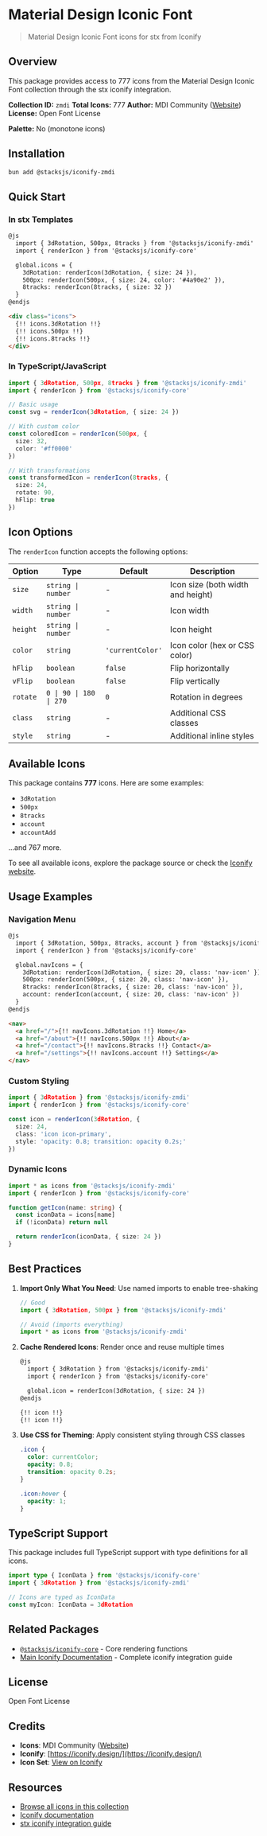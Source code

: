 # Material Design Iconic Font

> Material Design Iconic Font icons for stx from Iconify

## Overview

This package provides access to 777 icons from the Material Design Iconic Font collection through the stx iconify integration.

**Collection ID:** `zmdi`
**Total Icons:** 777
**Author:** MDI Community ([Website](https://github.com/zavoloklom/material-design-iconic-font))
**License:** Open Font License

**Palette:** No (monotone icons)

## Installation

```bash
bun add @stacksjs/iconify-zmdi
```

## Quick Start

### In stx Templates

```html
@js
  import { 3dRotation, 500px, 8tracks } from '@stacksjs/iconify-zmdi'
  import { renderIcon } from '@stacksjs/iconify-core'

  global.icons = {
    3dRotation: renderIcon(3dRotation, { size: 24 }),
    500px: renderIcon(500px, { size: 24, color: '#4a90e2' }),
    8tracks: renderIcon(8tracks, { size: 32 })
  }
@endjs

<div class="icons">
  {!! icons.3dRotation !!}
  {!! icons.500px !!}
  {!! icons.8tracks !!}
</div>
```

### In TypeScript/JavaScript

```typescript
import { 3dRotation, 500px, 8tracks } from '@stacksjs/iconify-zmdi'
import { renderIcon } from '@stacksjs/iconify-core'

// Basic usage
const svg = renderIcon(3dRotation, { size: 24 })

// With custom color
const coloredIcon = renderIcon(500px, {
  size: 32,
  color: '#ff0000'
})

// With transformations
const transformedIcon = renderIcon(8tracks, {
  size: 24,
  rotate: 90,
  hFlip: true
})
```

## Icon Options

The `renderIcon` function accepts the following options:

| Option | Type | Default | Description |
|--------|------|---------|-------------|
| `size` | `string \| number` | - | Icon size (both width and height) |
| `width` | `string \| number` | - | Icon width |
| `height` | `string \| number` | - | Icon height |
| `color` | `string` | `'currentColor'` | Icon color (hex or CSS color) |
| `hFlip` | `boolean` | `false` | Flip horizontally |
| `vFlip` | `boolean` | `false` | Flip vertically |
| `rotate` | `0 \| 90 \| 180 \| 270` | `0` | Rotation in degrees |
| `class` | `string` | - | Additional CSS classes |
| `style` | `string` | - | Additional inline styles |

## Available Icons

This package contains **777** icons. Here are some examples:

- `3dRotation`
- `500px`
- `8tracks`
- `account`
- `accountAdd`

...and 767 more.

To see all available icons, explore the package source or check the [Iconify website](https://icon-sets.iconify.design/zmdi/).

## Usage Examples

### Navigation Menu

```html
@js
  import { 3dRotation, 500px, 8tracks, account } from '@stacksjs/iconify-zmdi'
  import { renderIcon } from '@stacksjs/iconify-core'

  global.navIcons = {
    3dRotation: renderIcon(3dRotation, { size: 20, class: 'nav-icon' }),
    500px: renderIcon(500px, { size: 20, class: 'nav-icon' }),
    8tracks: renderIcon(8tracks, { size: 20, class: 'nav-icon' }),
    account: renderIcon(account, { size: 20, class: 'nav-icon' })
  }
@endjs

<nav>
  <a href="/">{!! navIcons.3dRotation !!} Home</a>
  <a href="/about">{!! navIcons.500px !!} About</a>
  <a href="/contact">{!! navIcons.8tracks !!} Contact</a>
  <a href="/settings">{!! navIcons.account !!} Settings</a>
</nav>
```

### Custom Styling

```typescript
import { 3dRotation } from '@stacksjs/iconify-zmdi'
import { renderIcon } from '@stacksjs/iconify-core'

const icon = renderIcon(3dRotation, {
  size: 24,
  class: 'icon icon-primary',
  style: 'opacity: 0.8; transition: opacity 0.2s;'
})
```

### Dynamic Icons

```typescript
import * as icons from '@stacksjs/iconify-zmdi'
import { renderIcon } from '@stacksjs/iconify-core'

function getIcon(name: string) {
  const iconData = icons[name]
  if (!iconData) return null

  return renderIcon(iconData, { size: 24 })
}
```

## Best Practices

1. **Import Only What You Need**: Use named imports to enable tree-shaking
   ```typescript
   // Good
   import { 3dRotation, 500px } from '@stacksjs/iconify-zmdi'

   // Avoid (imports everything)
   import * as icons from '@stacksjs/iconify-zmdi'
   ```

2. **Cache Rendered Icons**: Render once and reuse multiple times
   ```html
   @js
     import { 3dRotation } from '@stacksjs/iconify-zmdi'
     import { renderIcon } from '@stacksjs/iconify-core'

     global.icon = renderIcon(3dRotation, { size: 24 })
   @endjs

   {!! icon !!}
   {!! icon !!}
   ```

3. **Use CSS for Theming**: Apply consistent styling through CSS classes
   ```css
   .icon {
     color: currentColor;
     opacity: 0.8;
     transition: opacity 0.2s;
   }

   .icon:hover {
     opacity: 1;
   }
   ```

## TypeScript Support

This package includes full TypeScript support with type definitions for all icons.

```typescript
import type { IconData } from '@stacksjs/iconify-core'
import { 3dRotation } from '@stacksjs/iconify-zmdi'

// Icons are typed as IconData
const myIcon: IconData = 3dRotation
```

## Related Packages

- [`@stacksjs/iconify-core`](../iconify-core) - Core rendering functions
- [Main Iconify Documentation](../../docs/iconify.md) - Complete iconify integration guide

## License

Open Font License



## Credits

- **Icons**: MDI Community ([Website](https://github.com/zavoloklom/material-design-iconic-font))
- **Iconify**: [https://iconify.design/](https://iconify.design/)
- **Icon Set**: [View on Iconify](https://icon-sets.iconify.design/zmdi/)

## Resources

- [Browse all icons in this collection](https://icon-sets.iconify.design/zmdi/)
- [Iconify documentation](https://iconify.design/docs/)
- [stx iconify integration guide](../../docs/iconify.md)
